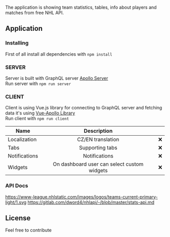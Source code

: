 The application is showing team statistics, tables, info about players and matches from free NHL API. 

## Application

### Installing
First of all install all dependencies with `npm install`

### SERVER
Server is built with GraphQL server [Apollo Server](https://www.apollographql.com/docs/apollo-server/) <br>
Run server with `npm run server`

### CLIENT
Client is using Vue.js library for connecting to GraphQL server and fetching data it's using [Vue-Apollo Library](https://apollo.vuejs.org/) <br>
Run client with	`npm run client`



| Name        	| Description   | 	|
| ------------- |:-------------:| -----:|
| Localization | CZ/EN translation    |    ❌ |
| Tabs      | Supporting tabs      | ❌ |
| Notifications      | Notifications      | ❌ |
| Widgets | On dashboard user can select custom widgets     |    ❌ |

### API Docs
https://www-league.nhlstatic.com/images/logos/teams-current-primary-light/1.svg
https://gitlab.com/dword4/nhlapi/-/blob/master/stats-api.md


## License
Feel free to contribute
